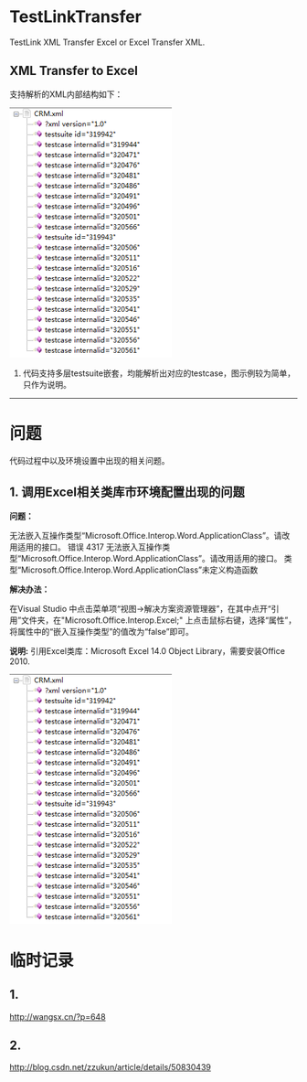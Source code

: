 # TestLinkTransfer  

TestLink XML Transfer Excel or Excel Transfer XML.

## XML Transfer to Excel

支持解析的XML内部结构如下：

![pic1](/Resource/Image/pic1.png)

1. 代码支持多层testsuite嵌套，均能解析出对应的testcase，图示例较为简单，只作为说明。

---
# 问题  
代码过程中以及环境设置中出现的相关问题。
## 1. 调用Excel相关类库市环境配置出现的问题
**问题：**  

无法嵌入互操作类型“Microsoft.Office.Interop.Word.ApplicationClass”。请改用适用的接口。
错误 4317 无法嵌入互操作类型“Microsoft.Office.Interop.Word.ApplicationClass”。请改用适用的接口。
类型“Microsoft.Office.Interop.Word.ApplicationClass”未定义构造函数

**解决办法：**  

在Visual Studio 中点击菜单项“视图->解决方案资源管理器”，在其中点开“引用”文件夹，在"Microsoft.Office.Interop.Excel;" 上点击鼠标右键，选择“属性”，将属性中的“嵌入互操作类型”的值改为“false”即可。

**说明:**
引用Excel类库：Microsoft Excel 14.0 Object Library，需要安装Office 2010.  

![pic2](/Resource/Image/pic1.png)

# 临时记录
## 1.
http://wangsx.cn/?p=648

## 2.  
http://blog.csdn.net/zzukun/article/details/50830439
